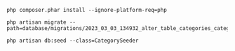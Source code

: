     php composer.phar install --ignore-platform-req=php

    php artisan migrate --path=database/migrations/2023_03_03_134932_alter_table_categories_category_name_column.php
    
    php artisan db:seed --class=CategorySeeder